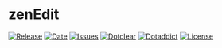 # zenEdit

[![Release](https://img.shields.io/github/v/release/franck-paul/zenEdit)](https://github.com/franck-paul/zenEdit/releases)
[![Date](https://img.shields.io/github/release-date/franck-paul/zenEdit)](https://github.com/franck-paul/zenEdit/releases)
[![Issues](https://img.shields.io/github/issues/franck-paul/zenEdit)](https://github.com/franck-paul/zenEdit/issues)
[![Dotclear](https://img.shields.io/badge/dotclear-v2.24-blue.svg)](https://fr.dotclear.org/download)
[![Dotaddict](https://img.shields.io/badge/dotaddict-official-green.svg)](https://plugins.dotaddict.org/dc2/details/zenEdit)
[![License](https://img.shields.io/github/license/franck-paul/zenEdit)](https://github.com/franck-paul/zenEdit/blob/master/LICENSE)

